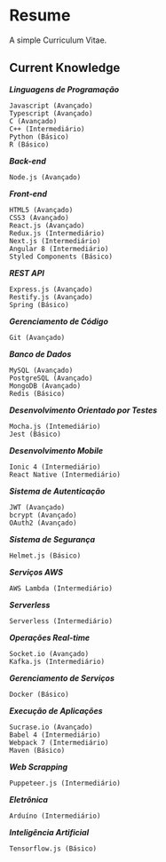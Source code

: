 # Resume
A simple Curriculum Vitae.

## Current Knowledge
***Linguagens de Programação***
```
Javascript (Avançado)
Typescript (Avançado)
C (Avançado)
C++ (Intermediário)
Python (Básico)
R (Básico)
```

***Back-end***
```
Node.js (Avançado)
```

***Front-end***
```
HTML5 (Avançado)
CSS3 (Avançado)
React.js (Avançado)
Redux.js (Intermediário)
Next.js (Intermediário)
Angular 8 (Intermediário)
Styled Components (Básico)
```

***REST API***
```
Express.js (Avançado)
Restify.js (Avançado)
Spring (Básico)
```

***Gerenciamento de Código***
```
Git (Avançado)
```

***Banco de Dados***
```
MySQL (Avançado)
PostgreSQL (Avançado)
MongoDB (Avançado)
Redis (Básico)
```

***Desenvolvimento Orientado por Testes***
```
Mocha.js (Intemediário)
Jest (Básico)
```

***Desenvolvimento Mobile***
```
Ionic 4 (Intermediário)
React Native (Intermediário)
```

***Sistema de Autenticação***
```
JWT (Avançado)
bcrypt (Avançado)
OAuth2 (Avançado)
```

***Sistema de Segurança***
```
Helmet.js (Básico)
```

***Serviços AWS***
```
AWS Lambda (Intermediário)
```

***Serverless***
```
Serverless (Intermediário)
```

***Operações Real-time***
```
Socket.io (Avançado)
Kafka.js (Intermediário)
```

***Gerenciamento de Serviços***
```
Docker (Básico)
```

***Execução de Aplicações***
```
Sucrase.io (Avançado)
Babel 4 (Intermediário)
Webpack 7 (Intermediário)
Maven (Básico)
```

***Web Scrapping***
```
Puppeteer.js (Intermediário)
```

***Eletrônica***
```
Arduíno (Intermediário)
```

***Inteligência Artificial***
```
Tensorflow.js (Básico)
```
